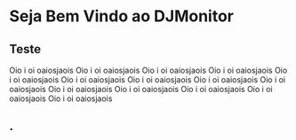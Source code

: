# Seja Bem Vindo ao DJMonitor
## Teste
Oio i oi  oaiosjaois 
Oio i oi  oaiosjaois
Oio i oi  oaiosjaois
Oio i oi  oaiosjaois
Oio i oi  oaiosjaois
Oio i oi  oaiosjaois
Oio i oi  oaiosjaois
Oio i oi  oaiosjaois
Oio i oi  oaiosjaois
Oio i oi  oaiosjaois
Oio i oi  oaiosjaois
Oio i oi  oaiosjaois
Oio i oi  oaiosjaois
Oio i oi  oaiosjaois

## .


##


##